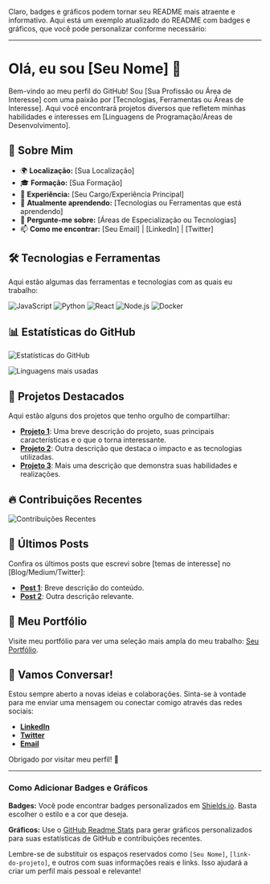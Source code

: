Claro, badges e gráficos podem tornar seu README mais atraente e informativo. Aqui está um exemplo atualizado do README com badges e gráficos, que você pode personalizar conforme necessário:

---

# Olá, eu sou [Seu Nome] 👋

Bem-vindo ao meu perfil do GitHub! Sou [Sua Profissão ou Área de Interesse] com uma paixão por [Tecnologias, Ferramentas ou Áreas de Interesse]. Aqui você encontrará projetos diversos que refletem minhas habilidades e interesses em [Linguagens de Programação/Áreas de Desenvolvimento].

## 🚀 Sobre Mim

- 🌍 **Localização:** [Sua Localização]
- 🎓 **Formação:** [Sua Formação]
- 💼 **Experiência:** [Seu Cargo/Experiência Principal]
- 🌱 **Atualmente aprendendo:** [Tecnologias ou Ferramentas que está aprendendo]
- 💬 **Pergunte-me sobre:** [Áreas de Especialização ou Tecnologias]
- 📫 **Como me encontrar:** [Seu Email] | [LinkedIn] | [Twitter]

## 🛠️ Tecnologias e Ferramentas

Aqui estão algumas das ferramentas e tecnologias com as quais eu trabalho:

![JavaScript](https://img.shields.io/badge/-JavaScript-ffd700?style=flat&logo=javascript&logoColor=white)
![Python](https://img.shields.io/badge/-Python-3776AB?style=flat&logo=python&logoColor=white)
![React](https://img.shields.io/badge/-React-61DAFB?style=flat&logo=react&logoColor=black)
![Node.js](https://img.shields.io/badge/-Node.js-8CC84B?style=flat&logo=node.js&logoColor=white)
![Docker](https://img.shields.io/badge/-Docker-2496ED?style=flat&logo=docker&logoColor=white)

## 📊 Estatísticas do GitHub

![Estatísticas do GitHub](https://github-readme-stats.vercel.app/api?username=rafaellindemann&show_icons=true&count_private=true&hide_title=true&hide=prs&theme=radical)

![Linguagens mais usadas](https://github-readme-stats.vercel.app/api/top-langs/?username=rafaellindemann&layout=compact&theme=radical)

## 📝 Projetos Destacados

Aqui estão alguns dos projetos que tenho orgulho de compartilhar:

- [**Projeto 1**](link-do-projeto): Uma breve descrição do projeto, suas principais características e o que o torna interessante.
- [**Projeto 2**](link-do-projeto): Outra descrição que destaca o impacto e as tecnologias utilizadas.
- [**Projeto 3**](link-do-projeto): Mais uma descrição que demonstra suas habilidades e realizações.

## 🔥 Contribuições Recentes

![Contribuições Recentes](https://github-readme-streak-stats.herokuapp.com/?user=rafaellindemann&theme=radical)

## 📢 Últimos Posts

Confira os últimos posts que escrevi sobre [temas de interesse] no [Blog/Medium/Twitter]:

- [**Post 1**](link-do-post): Breve descrição do conteúdo.
- [**Post 2**](link-do-post): Outra descrição relevante.

## 🎨 Meu Portfólio

Visite meu portfólio para ver uma seleção mais ampla do meu trabalho: [Seu Portfólio](link-do-portfolio).

## 👋 Vamos Conversar!

Estou sempre aberto a novas ideias e colaborações. Sinta-se à vontade para me enviar uma mensagem ou conectar comigo através das redes sociais:

- [**LinkedIn**](link-do-linkedin)
- [**Twitter**](link-do-twitter)
- [**Email**](mailto:seu-email)

Obrigado por visitar meu perfil! 🚀

---

### Como Adicionar Badges e Gráficos

**Badges:** Você pode encontrar badges personalizados em [Shields.io](https://shields.io/). Basta escolher o estilo e a cor que deseja.

**Gráficos:** Use o [GitHub Readme Stats](https://github.com/anuraghazra/github-readme-stats) para gerar gráficos personalizados para suas estatísticas de GitHub e contribuições recentes.

Lembre-se de substituir os espaços reservados como `[Seu Nome]`, `[link-do-projeto]`, e outros com suas informações reais e links. Isso ajudará a criar um perfil mais pessoal e relevante!